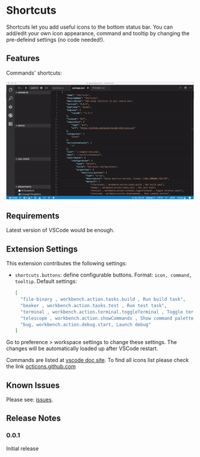 # Shortcuts

Shortcuts let you add useful icons to the bottom status bar. You can add/edit your own icon appearance, command and tooltip by changing the pre-defeind settings (no code needed!).   

## Features

Commands' shortcuts:

![feature X](images/demo.gif)

## Requirements

Latest version of VSCode would be enough.

## Extension Settings

This extension contributes the following settings:

* `shortcuts.buttons`: define configurable buttons. Format: `icon, command, tooltip`. Default settings:

  ```json
  [
    "file-binary , workbench.action.tasks.build , Run build task",
    "beaker , workbench.action.tasks.test , Run test task",
    "terminal , workbench.action.terminal.toggleTerminal , Toggle terminal panel",
    "telescope , workbench.action.showCommands , Show command palette",
    "bug, workbench.action.debug.start, Launch debug"
  ]
  ```

Go to preference > workspace settings to change these settings. The changes will be automatically loaded up after VSCode restart.

Commands are listed at [vscode doc site](https://code.visualstudio.com/docs/getstarted/keybindings#_default-keyboard-shortcuts). To find all icons list please check the link [octicons.github.com](https://octicons.github.com)

## Known Issues

Please see: [issues](https://github.com/gizak/vscode-shortcuts/issues).

## Release Notes

### 0.0.1

Initial release
